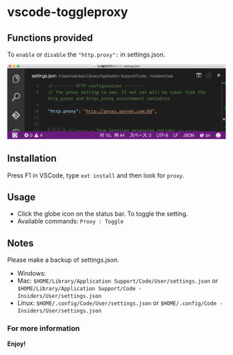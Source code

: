 # vscode-toggleproxy

## Functions provided

To `enable` or `disable` the `"http.proxy":` in settings.json.

![alt](images/toggleproxy.gif)

## Installation

Press F1 in VSCode, type `ext install` and then look for `proxy`.

## Usage

* Click the globe icon on the status bar. To toggle the setting.
* Available commands: `Proxy : Toggle`

## Notes

Please make a backup of settings.json.

* Windows:
* Mac: `$HOME/Library/Application Support/Code/User/settings.json` or `$HOME/Library/Application Support/Code - Insiders/User/settings.json`
* Linux: `$HOME/.config/Code/User/settings.json` or `$HOME/.config/Code - Insiders/User/settings.json`

### For more information

**Enjoy!**
